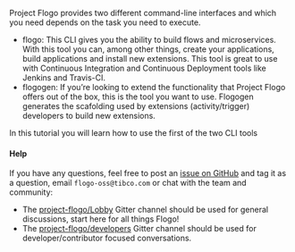 Project Flogo provides two different command-line interfaces and which you need depends on the task you need to execute.

* flogo: This CLI gives you the ability to build flows and microservices. With this tool you can, among other things, create your applications, build applications and install new extensions. This tool is great to use with Continuous Integration and Continuous Deployment tools like Jenkins and Travis-CI.
* flogogen: If you’re looking to extend the functionality that Project Flogo offers out of the box, this is the tool you want to use. Flogogen generates the scafolding used by extensions (activity/trigger) developers to build new extensions.

In this tutorial you will learn how to use the first of the two CLI tools

#### Help
If you have any questions, feel free to post an [issue on GitHub](https://github.com/TIBCOSoftware/flogo/issues) and tag it as a question, email `flogo-oss@tibco.com` or chat with the team and community:

* The [project-flogo/Lobby](https://gitter.im/project-flogo/Lobby?utm_source=share-link&utm_medium=link&utm_campaign=share-link) Gitter channel should be used for general discussions, start here for all things Flogo!
* The [project-flogo/developers](https://gitter.im/project-flogo/developers?utm_source=share-link&utm_medium=link&utm_campaign=share-link) Gitter channel should be used for developer/contributor focused conversations. 